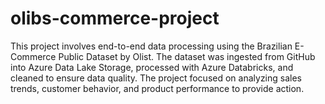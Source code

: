 # olibs-commerce-project

This project involves end-to-end data processing using the Brazilian E-Commerce Public Dataset by Olist. The dataset was ingested from GitHub into Azure Data Lake Storage, processed with Azure Databricks, and cleaned to ensure data quality. The project focused on analyzing sales trends, customer behavior, and product performance to provide action.
